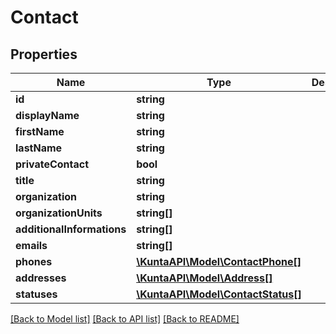 # Contact

## Properties
Name | Type | Description | Notes
------------ | ------------- | ------------- | -------------
**id** | **string** |  | [optional] 
**displayName** | **string** |  | [optional] 
**firstName** | **string** |  | [optional] 
**lastName** | **string** |  | [optional] 
**privateContact** | **bool** |  | [optional] 
**title** | **string** |  | [optional] 
**organization** | **string** |  | [optional] 
**organizationUnits** | **string[]** |  | [optional] 
**additionalInformations** | **string[]** |  | [optional] 
**emails** | **string[]** |  | [optional] 
**phones** | [**\KuntaAPI\Model\ContactPhone[]**](ContactPhone.md) |  | [optional] 
**addresses** | [**\KuntaAPI\Model\Address[]**](Address.md) |  | [optional] 
**statuses** | [**\KuntaAPI\Model\ContactStatus[]**](ContactStatus.md) |  | [optional] 

[[Back to Model list]](../README.md#documentation-for-models) [[Back to API list]](../README.md#documentation-for-api-endpoints) [[Back to README]](../README.md)


